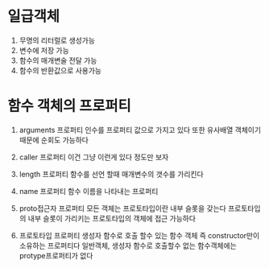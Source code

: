# 일급객체

1. 무명의 리터럴로 생성가능
2. 변수에 저장 가능
3. 함수의 매개변술 전달 가능
4. 함수의 반환값으로 사용가능

# 함수 객체의 프로퍼티

1. arguments 프로퍼티
   인수를 프로퍼티 값으로 가지고 있다
   또한 유사배열 객체이기 때문에 순회도 가능하다

2. caller 프로퍼티
   이건 그냥 이런게 있다 정도만 보자

3. length 프로퍼티
   함수를 선언 할때 매개변수의 갯수를 가리킨다

4. name 프로퍼티
   함수 이름을 나타내는 프로퍼티

5. proto접근자 프로퍼티
   모든 객체는 프로토타입이란 내부 슬롯을 갖는다
   프로토타입의 내부 슬롯이 가리키는 프로토타입의 객체에 접근 가능하다

6. 프로토타입 프로퍼티
   생성자 함수로 호출 할수 있는 함수 객체
   즉 constructor만이 소유하는 프로퍼티다
   일반객체, 생성자 함수로 호출할수 없는 함수객체에는 protype프로퍼티가 없다
